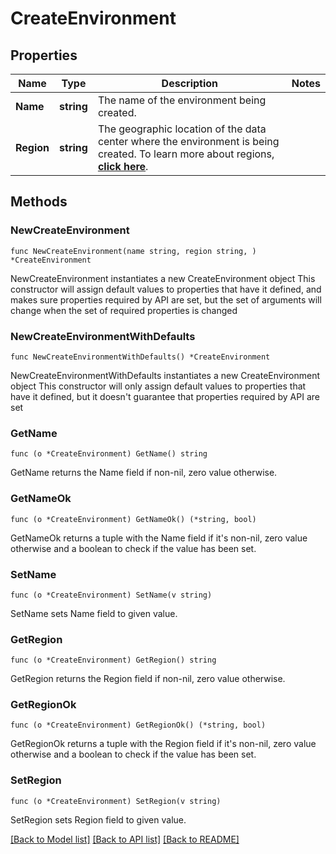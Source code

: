 # CreateEnvironment

## Properties

Name | Type | Description | Notes
------------ | ------------- | ------------- | -------------
**Name** | **string** | The name of the environment being created. | 
**Region** | **string** | The geographic location of the data center where the environment is being created. To learn more about regions, [**click here**](https://infrahub-doc.nexgencloud.com/docs/features/regions). | 

## Methods

### NewCreateEnvironment

`func NewCreateEnvironment(name string, region string, ) *CreateEnvironment`

NewCreateEnvironment instantiates a new CreateEnvironment object
This constructor will assign default values to properties that have it defined,
and makes sure properties required by API are set, but the set of arguments
will change when the set of required properties is changed

### NewCreateEnvironmentWithDefaults

`func NewCreateEnvironmentWithDefaults() *CreateEnvironment`

NewCreateEnvironmentWithDefaults instantiates a new CreateEnvironment object
This constructor will only assign default values to properties that have it defined,
but it doesn't guarantee that properties required by API are set

### GetName

`func (o *CreateEnvironment) GetName() string`

GetName returns the Name field if non-nil, zero value otherwise.

### GetNameOk

`func (o *CreateEnvironment) GetNameOk() (*string, bool)`

GetNameOk returns a tuple with the Name field if it's non-nil, zero value otherwise
and a boolean to check if the value has been set.

### SetName

`func (o *CreateEnvironment) SetName(v string)`

SetName sets Name field to given value.


### GetRegion

`func (o *CreateEnvironment) GetRegion() string`

GetRegion returns the Region field if non-nil, zero value otherwise.

### GetRegionOk

`func (o *CreateEnvironment) GetRegionOk() (*string, bool)`

GetRegionOk returns a tuple with the Region field if it's non-nil, zero value otherwise
and a boolean to check if the value has been set.

### SetRegion

`func (o *CreateEnvironment) SetRegion(v string)`

SetRegion sets Region field to given value.



[[Back to Model list]](../README.md#documentation-for-models) [[Back to API list]](../README.md#documentation-for-api-endpoints) [[Back to README]](../README.md)


